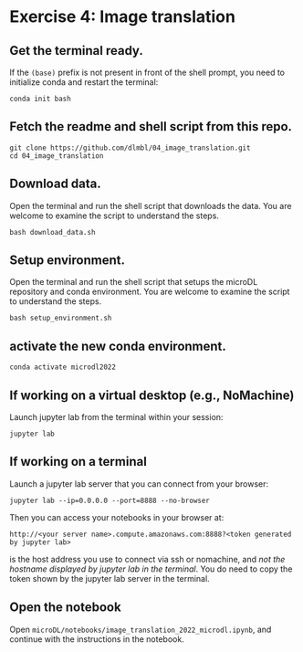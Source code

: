 # Exercise 4: Image translation

## Get the terminal ready.
If the `(base)` prefix is not present in front of the shell prompt, you need to initialize conda and restart the terminal:
```
conda init bash
```

## Fetch the readme and shell script from this repo.

```
git clone https://github.com/dlmbl/04_image_translation.git
cd 04_image_translation
```


## Download data.
Open the terminal and run the shell script that downloads the data. You are welcome to examine the script to understand the steps.
```
bash download_data.sh 
```

## Setup environment.
Open the terminal and run the shell script that setups the microDL repository and conda environment. You are welcome to examine the script to understand the steps.
```
bash setup_environment.sh
```

## activate the new conda environment.
```
conda activate microdl2022
```

## If working on a virtual desktop (e.g., NoMachine)

Launch jupyter lab from the terminal within your session:
```
jupyter lab
```

## If working on a terminal

Launch a jupyter lab server that you can connect from your browser: 

```
jupyter lab --ip=0.0.0.0 --port=8888 --no-browser
```

Then you can access your notebooks in your browser at:

```
http://<your server name>.compute.amazonaws.com:8888?<token generated by jupyter lab>
```

<your server name> is the host address you use to connect via ssh or nomachine, and *not the hostname displayed by jupyter lab in the terminal*. You do need to copy the token shown by the jupyter lab server in the terminal.

## Open the notebook
  
Open `microDL/notebooks/image_translation_2022_microdl.ipynb`, and continue with the instructions in the notebook.



